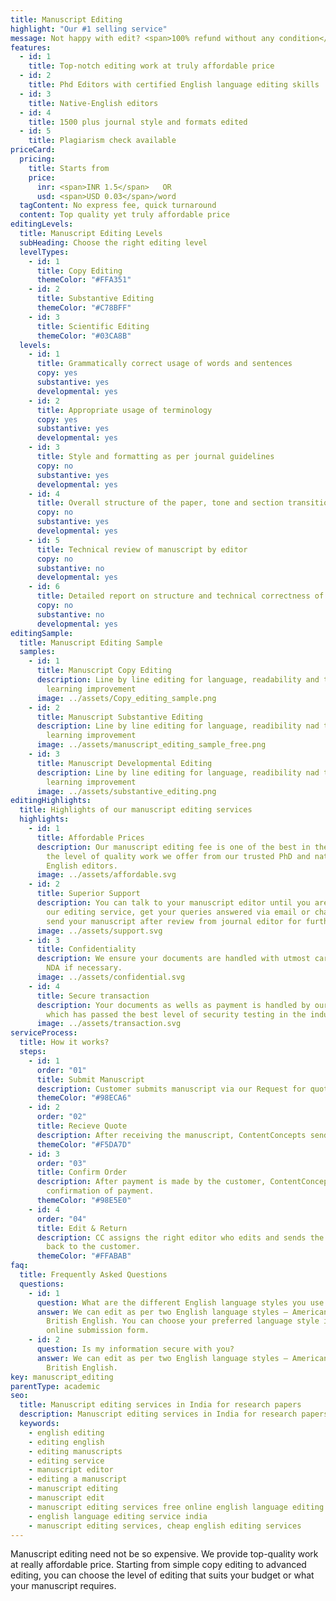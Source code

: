 ```yaml
---
title: Manuscript Editing
highlight: "Our #1 selling service"
message: Not happy with edit? <span>100% refund without any condition</span>
features:
  - id: 1
    title: Top-notch editing work at truly affordable price
  - id: 2
    title: Phd Editors with certified English language editing skills
  - id: 3
    title: Native-English editors
  - id: 4
    title: 1500 plus journal style and formats edited
  - id: 5
    title: Plagiarism check available
priceCard:
  pricing:
    title: Starts from
    price:
      inr: <span>INR 1.5</span>   OR
      usd: <span>USD 0.03</span>/word
  tagContent: No express fee, quick turnaround
  content: Top quality yet truly affordable price
editingLevels:
  title: Manuscript Editing Levels
  subHeading: Choose the right editing level
  levelTypes:
    - id: 1
      title: Copy Editing
      themeColor: "#FFA351"
    - id: 2
      title: Substantive Editing
      themeColor: "#C78BFF"
    - id: 3
      title: Scientific Editing
      themeColor: "#03CA8B"
  levels:
    - id: 1
      title: Grammatically correct usage of words and sentences
      copy: yes
      substantive: yes
      developmental: yes
    - id: 2
      title: Appropriate usage of terminology
      copy: yes
      substantive: yes
      developmental: yes
    - id: 3
      title: Style and formatting as per journal guidelines
      copy: no
      substantive: yes
      developmental: yes
    - id: 4
      title: Overall structure of the paper, tone and section transition
      copy: no
      substantive: yes
      developmental: yes
    - id: 5
      title: Technical review of manuscript by editor
      copy: no
      substantive: no
      developmental: yes
    - id: 6
      title: Detailed report on structure and technical correctness of your manuscript
      copy: no
      substantive: no
      developmental: yes
editingSample:
  title: Manuscript Editing Sample
  samples:
    - id: 1
      title: Manuscript Copy Editing
      description: Line by line editing for language, readability and technical
        learning improvement
      image: ../assets/Copy_editing_sample.png
    - id: 2
      title: Manuscript Substantive Editing
      description: Line by line editing for language, readibility nad technical
        learning improvement
      image: ../assets/manuscript_editing_sample_free.png
    - id: 3
      title: Manuscript Developmental Editing
      description: Line by line editing for language, readibility nad technical
        learning improvement
      image: ../assets/substantive_editing.png
editingHighlights:
  title: Highlights of our manuscript editing services
  highlights:
    - id: 1
      title: Affordable Prices
      description: Our manuscript editing fee is one of the best in the industry for
        the level of quality work we offer from our trusted PhD and native
        English editors.
      image: ../assets/affordable.svg
    - id: 2
      title: Superior Support
      description: You can talk to your manuscript editor until you are satisfied with
        our editing service, get your queries answered via email or chat and
        send your manuscript after review from journal editor for further check.
      image: ../assets/support.svg
    - id: 3
      title: Confidentiality
      description: We ensure your documents are handled with utmost care. We can sign
        NDA if necessary.
      image: ../assets/confidential.svg
    - id: 4
      title: Secure transaction
      description: Your documents as wells as payment is handled by our secure website
        which has passed the best level of security testing in the industry.
      image: ../assets/transaction.svg
serviceProcess:
  title: How it works?
  steps:
    - id: 1
      order: "01"
      title: Submit Manuscript
      description: Customer submits manuscript via our Request for quote page.
      themeColor: "#98ECA6"
    - id: 2
      order: "02"
      title: Recieve Quote
      description: After receiving the manuscript, ContentConcepts sends price quote.
      themeColor: "#F5DA7D"
    - id: 3
      order: "03"
      title: Confirm Order
      description: After payment is made by the customer, ContentConcepts sends
        confirmation of payment.
      themeColor: "#98E5E0"
    - id: 4
      order: "04"
      title: Edit & Return
      description: CC assigns the right editor who edits and sends the edited document
        back to the customer.
      themeColor: "#FFABAB"
faq:
  title: Frequently Asked Questions
  questions:
    - id: 1
      question: What are the different English language styles you use while editing?
      answer: We can edit as per two English language styles – American English and
        British English. You can choose your preferred language style in the
        online submission form.
    - id: 2
      question: Is my information secure with you?
      answer: We can edit as per two English language styles – American English and
        British English.
key: manuscript_editing
parentType: academic
seo:
  title: Manuscript editing services in India for research papers
  description: Manuscript editing services in India for research papers
  keywords:
    - english editing
    - editing english
    - editing manuscripts
    - editing service
    - manuscript editor
    - editing a manuscript
    - manuscript editing
    - manuscript edit
    - manuscript editing services free online english language editing service
    - english language editing service india
    - manuscript editing services, cheap english editing services
---
```


Manuscript editing need not be so expensive. We provide top-quality work at really affordable price. Starting from simple copy editing to advanced editing, you can choose the level of editing that suits your budget or what your manuscript requires.

